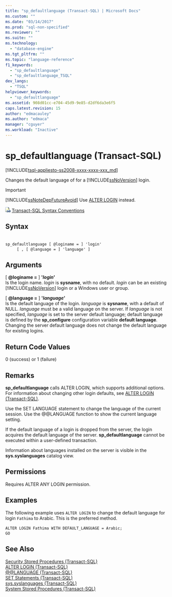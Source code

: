 ```yaml
---
title: "sp_defaultlanguage (Transact-SQL) | Microsoft Docs"
ms.custom: ""
ms.date: "03/14/2017"
ms.prod: "sql-non-specified"
ms.reviewer: ""
ms.suite: ""
ms.technology: 
  - "database-engine"
ms.tgt_pltfrm: ""
ms.topic: "language-reference"
f1_keywords: 
  - "sp_defaultlanguage"
  - "sp_defaultlanguage_TSQL"
dev_langs: 
  - "TSQL"
helpviewer_keywords: 
  - "sp_defaultlanguage"
ms.assetid: 908d01cc-e704-45d9-9e85-d2df6da3e6f5
caps.latest.revision: 15
author: "edmacauley"
ms.author: "edmaca"
manager: "cguyer"
ms.workload: "Inactive"
---
```

# sp_defaultlanguage (Transact-SQL)
[!INCLUDE[tsql-appliesto-ss2008-xxxx-xxxx-xxx_md](../../includes/tsql-appliesto-ss2008-xxxx-xxxx-xxx-md.md)]

  Changes the default language of for a [!INCLUDE[ssNoVersion](../../includes/ssnoversion-md.md)] login.  
  
> [!IMPORTANT]  
>  [!INCLUDE[ssNoteDepFutureAvoid](../../includes/ssnotedepfutureavoid-md.md)] Use [ALTER LOGIN](../../t-sql/statements/alter-login-transact-sql.md) instead.  
  
 ![Topic link icon](../../database-engine/configure-windows/media/topic-link.gif "Topic link icon") [Transact-SQL Syntax Conventions](../../t-sql/language-elements/transact-sql-syntax-conventions-transact-sql.md)  
  
## Syntax  
  
```  
  
sp_defaultlanguage [ @loginame = ] 'login'   
     [ , [ @language = ] 'language' ]   
```  
  
## Arguments  
 [ **@loginame =** ] **'***login***'**  
 Is the login name. *login* is **sysname**, with no default. *login* can be an existing [!INCLUDE[ssNoVersion](../../includes/ssnoversion-md.md)] login or a Windows user or group.  
  
 [ **@language =** ] **'***language***'**  
 Is the default language of the login. *language* is **sysname**, with a default of NULL. *language* must be a valid language on the server. If *language* is not specified, *language* is set to the server default language; default language is defined by the **sp_configure** configuration variable **default language**. Changing the server default language does not change the default language for existing logins.  
  
## Return Code Values  
 0 (success) or 1 (failure)  
  
## Remarks  
 **sp_defaultlanguage** calls ALTER LOGIN, which supports additional options. For information about changing other login defaults, see [ALTER LOGIN &#40;Transact-SQL&#41;](../../t-sql/statements/alter-login-transact-sql.md).  
  
 Use the SET LANGUAGE statement to change the language of the current session. Use the @@LANGUAGE function to show the current language setting.  
  
 If the default language of a login is dropped from the server, the login acquires the default language of the server. **sp_defaultlanguage** cannot be executed within a user-defined transaction.  
  
 Information about languages installed on the server is visible in the **sys.syslanguages** catalog view.  
  
## Permissions  
 Requires ALTER ANY LOGIN permission.  
  
## Examples  
 The following example uses `ALTER LOGIN` to change the default language for login `Fathima` to Arabic. This is the preferred method.  
  
```  
ALTER LOGIN Fathima WITH DEFAULT_LANGUAGE = Arabic;  
GO  
```  
  
## See Also  
 [Security Stored Procedures &#40;Transact-SQL&#41;](../../relational-databases/system-stored-procedures/security-stored-procedures-transact-sql.md)   
 [ALTER LOGIN &#40;Transact-SQL&#41;](../../t-sql/statements/alter-login-transact-sql.md)   
 [@@LANGUAGE &#40;Transact-SQL&#41;](../../t-sql/functions/language-transact-sql.md)   
 [SET Statements &#40;Transact-SQL&#41;](../../t-sql/statements/set-statements-transact-sql.md)   
 [sys.syslanguages &#40;Transact-SQL&#41;](../../relational-databases/system-compatibility-views/sys-syslanguages-transact-sql.md)   
 [System Stored Procedures &#40;Transact-SQL&#41;](../../relational-databases/system-stored-procedures/system-stored-procedures-transact-sql.md)  
  
  

